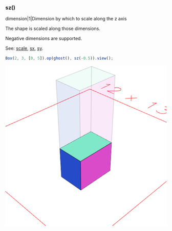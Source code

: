 ### sz()
dimension|1|Dimension by which to scale along the z axis

The shape is scaled along those dimensions.

Negative dimensions are supported.

See: [scale](#https://raw.githubusercontent.com/jsxcad/JSxCAD/master/nb/api/scale.nb), [sx](#https://raw.githubusercontent.com/jsxcad/JSxCAD/master/nb/api/sx.nb), [sy](#https://raw.githubusercontent.com/jsxcad/JSxCAD/master/nb/api/sy.nb).

```JavaScript
Box(2, 3, [0, 5]).op(ghost(), sz(-0.5)).view();
```

![Image](sz.md.0.png)
